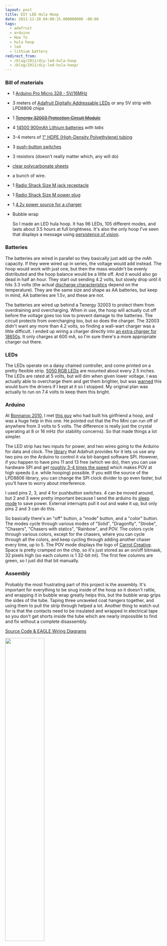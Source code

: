 ```yaml
---
layout: post
title: DIY LED Hula Hoop
date: 2011-12-28 04:00:15.000000000 -08:00
tags:
  - adafruit
  - arduino
  - How To
  - hula hoop
  - led
  - lithium battery
redirect_from:
  - /blog/2011/diy-led-hula-hoop
  - /blog/2011/diy-led-hula-hoop/
---
```


### Bill of materials

- 1 [Arduino Pro Micro 328 - 5V/16MHz](http://www.amazon.com/Arduino-151185024-Micro/dp/B00AFY2S56/?tag=philihp-20)
- 3 meters of [Adafruit Digitally Addressable LEDs](http://www.adafruit.com/products/306)
  or any 5V strip with LPD8806 chips
- 1 [~~Tenergy 32003 Protection Circuit Module~~](http://www.amazon.com/gp/product/B0021Z9WFG?tag=philihp-20)
- 4 [14500 900mAh Lithium batteries](https://www.amazon.com/EcoGear-FX-Rechargeable-Lithium-ion-Flashlights/dp/B01HFST7LM/?tag=philihp-20)
  _with tabs_
- 3-4 meters of [1" HDPE (High-Density Polyethylene) tubing](http://www.mcmaster.com/#50375k55/=fjv23z)
- 3 [push-button switches](http://www.amazon.com/gp/product/B00D82M9LA?tag=philihp-20)
- 3 resistors (doesn't really matter which, any will do)
- [clear polycarbonate sheets](https://www.cutmyplastic.co.uk/polycarbonate-sheets/)
- a bunch of wire.
- 1 [Radio Shack Size M jack receptacle](http://www.radioshack.com/product/index.jsp?productId=2102491)
- 1 [Radio Shack Size M power plug](http://www.radioshack.com/product/index.jsp?productId=2102490)
- 1 [4.2v power source for a charger](http://www.amazon.com/gp/product/B004LHFU62?tag=philihp-20)
- Bubble wrap

  So I made an LED hula hoop. It has 96 LEDs, 105 different modes, and lasts
  about 3.5 hours at full brightness. It's also the only hoop I've seen that
  displays a message using
  [persistence of vision](http://www.makershed.com/product_p/mkad1.htm).

### Batteries

The batteries are wired in parallel so they basically just add up the mAh
capacity. If they were wired up in series, the voltage would add instead. The
hoop would work with just one, but then the mass wouldn't be evenly
distributed and the hoop balance would be a little off. And it would also go
dead in half an hour. They start out sending 4.2 volts, but slowly drop until
it hits 3.3 volts (the actual
[discharge characteristics](http://www.panasonic.com/industrial/includes/pdf/Panasonic_LiIon_CGR18650CG.pdf)
depend on the temperature). They are the same size and shape as AA batteries,
but keep in mind, AA batteries are 1.5v, and these are not.

The batteries are wired up behind a Tenergy 32003 to protect them from
overdraining and overcharging. When in use, the hoop will actually cut off
before the voltage goes too low to prevent damage to the batteries. The
circuit protects from overcharging too, but so does the charger. The 32003
didn't want any more than 4.2 volts, so finding a wall-wart charger was a
little difficult. I ended up wiring a charger directly into
[an extra charger for 18650s](http://www.amazon.com/gp/product/B004LHFU62?tag=philihp-20). It only charges at 600 mA, so I'm sure there's a more appropriate charger
out there.

### LEDs

The LEDs operate on a daisy chained controller, and come printed on a pretty
flexible strip.
[5050 RGB LEDs](http://www.superbrightleds.com/moreinfo/component-leds/rgb-5050-smd-led-120-degree-viewing-angle/322/)
are mounted about every 2.5 inches. The LEDs are rated at 5 volts, but will
dim when given lower voltage. I was actually able to overcharge them and get
them brighter, but was
[warned](http://forums.adafruit.com/viewtopic.php?f=47&t=24682&p=127981#p127981)
this would burn the drivers if I kept at it so I stopped. My original plan was
actually to run on 7.4 volts to keep them this bright.

### Arduino

At [Bonnaroo 2010](http://www.bonnaroo.com), I met
[this guy](https://www.facebook.com/schimke) who had built his
girlfriend a hoop, and was a huge help in this one. He pointed out that the
Pro Mini can run off of anywhere from 3 volts to 5 volts. The difference is
really just the crystal operating at 8 or 16 mHz (for stability concerns). So
that made things a lot simpler.

The LED strip has two inputs for power, and two wires going to the Arduino for
data and clock. The
[library](https://github.com/adafruit/LPD8806) that Adafruit
provides for it lets us use any two pins on the Arduino to control it via
bit-banged software SPI. However, if you happen to have pins 11 and 13 free
(which we do), then you can use hardware SPI and get
[roughly 3-4 times the speed](http://forums.adafruit.com/viewtopic.php?f=47&t=25050&p=129265#p129265)
which makes POV at high speeds (i.e. while hooping) possible. If you edit the
source of the LPD8806 library, you can change the SPI clock divider to go even
faster, but you'll have to worry about interference.

I used pins 2, 3, and 4 for pushbutton switches. 4 can be moved around, but 2
and 3 were pretty important because I send the arduino its
[sleep mode](http://donalmorrissey.blogspot.com/2010/04putting-arduino-diecimila-to-sleep.html)
to save power. External interrupts pull it out and wake it up, but only pins 2
and 3 can do this.

So basically there's an "off" button, a "mode" button, and a "color" button.
The modes cycle through various modes of "Solid", "Dragonfly", "Strobe",
"Chasers", "Chasers with statics", "Rainbow", and POV. The colors cycle
through various colors, except for the chasers, where you can cycle through
all the colors, and keep cycling through adding another chaser every time, up
to 5. The POV mode displays the logo of
[Carrot Creative](http://carrotcreative.com/). Space is pretty
cramped on the chip, so it's just stored as an on/off bitmask, 32 pixels high
(so each column is 1 32-bit int). The first few columns are green, so I just
did that bit manually.

### Assembly

Probably the most frustrating part of this project is the assembly. It's
important for everything to be snug inside of the hoop so it doesn't rattle,
and wrapping it in bubble wrap greatly helps this, but the bubble wrap grips
the sides of the tube. Taping three unraveled coat hangers together, and using
them to pull the strip through helped a lot. Another thing to watch out for is
that the contacts need to be insulated and wrapped in electrical tape so you
don't get shorts inside the tube which are nearly impossible to find and fix
without a complete disassembly.

[Source Code & EAGLE Wiring Diagrams](https://github.com/philihp/Jubilee)

<img style="width: 50%;" src="{{ post.baseurl }}/assets/wiring.png" />

<iframe
  src="http://www.youtube.com/embed/s0otcdW-98w"
  width="480"
  height="360"
  frameborder="0"
  allowfullscreen="allowfullscreen"></iframe>

**UPDATE, 2012-09-28**:
[Here's how I turned an image into a bitmask for the POV](/2012/turning-an-image-file-into-a-binary-bitmask-in-java)

**UPDATE, 2014-05-08**: _A note about the tabs_, it's important to get
a battery with tabs. We're soldering our wires directly to the battery tabs
that are arc-welded to the battery itself. You _never_ want to solder
directly onto the battery itself because you will either have a bad solder
joint which will break off later, or you will heat up the battery so much
during soldering that it explodes. That's bad.

**UPDATE, 2018-08-17**: You can get batteries with the protection circuit
built-in. That should simplify things.
